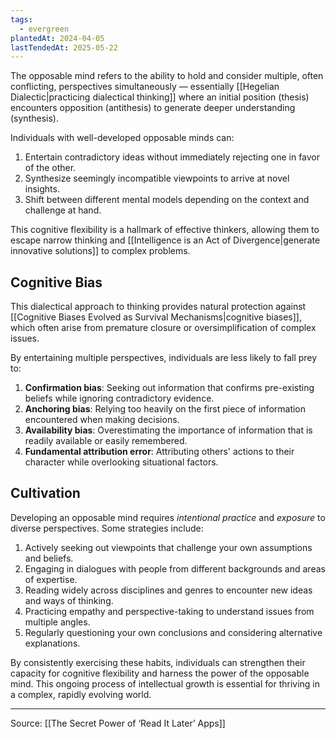 ```yaml
---
tags:
  - evergreen
plantedAt: 2024-04-05
lastTendedAt: 2025-05-22
---
```

The opposable mind refers to the ability to hold and consider multiple, often conflicting, perspectives simultaneously — essentially [[Hegelian Dialectic|practicing dialectical thinking]] where an initial position (thesis) encounters opposition (antithesis) to generate deeper understanding (synthesis).

Individuals with well-developed opposable minds can:

1. Entertain contradictory ideas without immediately rejecting one in favor of the other.
2. Synthesize seemingly incompatible viewpoints to arrive at novel insights.
3. Shift between different mental models depending on the context and challenge at hand.

This cognitive flexibility is a hallmark of effective thinkers, allowing them to escape narrow thinking and [[Intelligence is an Act of Divergence|generate innovative solutions]] to complex problems.

## Cognitive Bias

This dialectical approach to thinking provides natural protection against [[Cognitive Biases Evolved as Survival Mechanisms|cognitive biases]], which often arise from premature closure or oversimplification of complex issues.

By entertaining multiple perspectives, individuals are less likely to fall prey to:

1. **Confirmation bias**: Seeking out information that confirms pre-existing beliefs while ignoring contradictory evidence.
2. **Anchoring bias**: Relying too heavily on the first piece of information encountered when making decisions.
3. **Availability bias**: Overestimating the importance of information that is readily available or easily remembered.
4. **Fundamental attribution error**: Attributing others' actions to their character while overlooking situational factors.

## Cultivation

Developing an opposable mind requires *intentional practice* and *exposure* to diverse perspectives. Some strategies include:

1. Actively seeking out viewpoints that challenge your own assumptions and beliefs.
2. Engaging in dialogues with people from different backgrounds and areas of expertise.
3. Reading widely across disciplines and genres to encounter new ideas and ways of thinking.
4. Practicing empathy and perspective-taking to understand issues from multiple angles.
5. Regularly questioning your own conclusions and considering alternative explanations.

By consistently exercising these habits, individuals can strengthen their capacity for cognitive flexibility and harness the power of the opposable mind. This ongoing process of intellectual growth is essential for thriving in a complex, rapidly evolving world.

---

Source: [[The Secret Power of ‘Read It Later’ Apps]]
